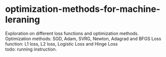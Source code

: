 # optimization-methods-for-machine-leraning
Exploration on different loss functions and optimization methods.
Optimization methods: SGD, Adam, SVRG,  Newton, Adagrad and BFGS
Loss function: L1 loss, L2 loss, Logistic Loss and Hinge Loss  
todo: running instruction.
